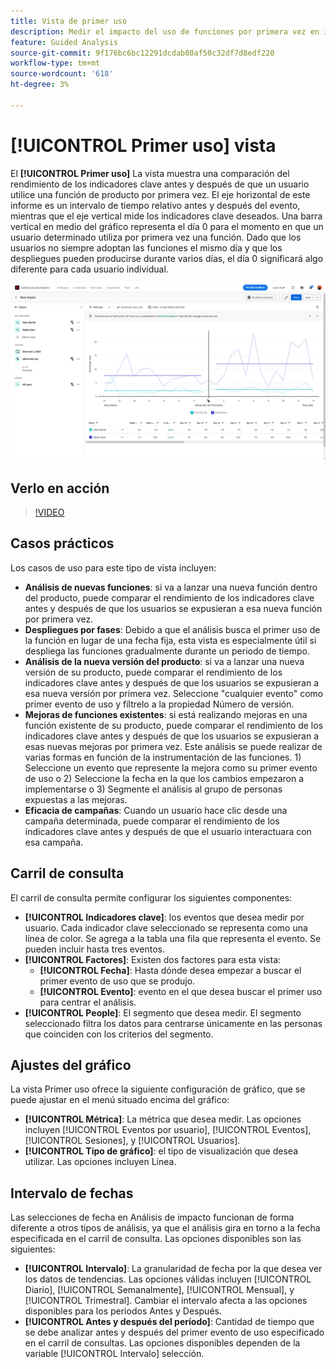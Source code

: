 ```yaml
---
title: Vista de primer uso
description: Medir el impacto del uso de funciones por primera vez en indicadores clave.
feature: Guided Analysis
source-git-commit: 9f176bc6bc12291dcdab80af50c32df7d8edf220
workflow-type: tm+mt
source-wordcount: '618'
ht-degree: 3%

---
```


# [!UICONTROL Primer uso] vista

El **[!UICONTROL Primer uso]** La vista muestra una comparación del rendimiento de los indicadores clave antes y después de que un usuario utilice una función de producto por primera vez. El eje horizontal de este informe es un intervalo de tiempo relativo antes y después del evento, mientras que el eje vertical mide los indicadores clave deseados. Una barra vertical en medio del gráfico representa el día 0 para el momento en que un usuario determinado utiliza por primera vez una función. Dado que los usuarios no siempre adoptan las funciones el mismo día y que los despliegues pueden producirse durante varios días, el día 0 significará algo diferente para cada usuario individual.

![Versión](../assets/first-use.png)

## Verlo en acción

>[!VIDEO](https://video.tv.adobe.com/v/3421661/?learn=on)

## Casos prácticos

Los casos de uso para este tipo de vista incluyen:

* **Análisis de nuevas funciones**: si va a lanzar una nueva función dentro del producto, puede comparar el rendimiento de los indicadores clave antes y después de que los usuarios se expusieran a esa nueva función por primera vez.
* **Despliegues por fases**: Debido a que el análisis busca el primer uso de la función en lugar de una fecha fija, esta vista es especialmente útil si despliega las funciones gradualmente durante un periodo de tiempo.
* **Análisis de la nueva versión del producto**: si va a lanzar una nueva versión de su producto, puede comparar el rendimiento de los indicadores clave antes y después de que los usuarios se expusieran a esa nueva versión por primera vez. Seleccione &quot;cualquier evento&quot; como primer evento de uso y fíltrelo a la propiedad Número de versión.
* **Mejoras de funciones existentes**: si está realizando mejoras en una función existente de su producto, puede comparar el rendimiento de los indicadores clave antes y después de que los usuarios se expusieran a esas nuevas mejoras por primera vez. Este análisis se puede realizar de varias formas en función de la instrumentación de las funciones. 1) Seleccione un evento que represente la mejora como su primer evento de uso o 2) Seleccione la fecha en la que los cambios empezaron a implementarse o 3) Segmente el análisis al grupo de personas expuestas a las mejoras.
* **Eficacia de campañas**: Cuando un usuario hace clic desde una campaña determinada, puede comparar el rendimiento de los indicadores clave antes y después de que el usuario interactuara con esa campaña.

## Carril de consulta

El carril de consulta permite configurar los siguientes componentes:

* **[!UICONTROL Indicadores clave]**: los eventos que desea medir por usuario. Cada indicador clave seleccionado se representa como una línea de color. Se agrega a la tabla una fila que representa el evento. Se pueden incluir hasta tres eventos.
* **[!UICONTROL Factores]**: Existen dos factores para esta vista:
   * **[!UICONTROL Fecha]**: Hasta dónde desea empezar a buscar el primer evento de uso que se produjo.
   * **[!UICONTROL Evento]**: evento en el que desea buscar el primer uso para centrar el análisis.
* **[!UICONTROL People]**: El segmento que desea medir. El segmento seleccionado filtra los datos para centrarse únicamente en las personas que coinciden con los criterios del segmento.

## Ajustes del gráfico

La vista Primer uso ofrece la siguiente configuración de gráfico, que se puede ajustar en el menú situado encima del gráfico:

* **[!UICONTROL Métrica]**: La métrica que desea medir. Las opciones incluyen [!UICONTROL Eventos por usuario], [!UICONTROL Eventos], [!UICONTROL Sesiones], y [!UICONTROL Usuarios].
* **[!UICONTROL Tipo de gráfico]**: el tipo de visualización que desea utilizar. Las opciones incluyen Línea.

## Intervalo de fechas

Las selecciones de fecha en Análisis de impacto funcionan de forma diferente a otros tipos de análisis, ya que el análisis gira en torno a la fecha especificada en el carril de consulta. Las opciones disponibles son las siguientes:

* **[!UICONTROL Intervalo]**: La granularidad de fecha por la que desea ver los datos de tendencias. Las opciones válidas incluyen [!UICONTROL Diario], [!UICONTROL Semanalmente], [!UICONTROL Mensual], y [!UICONTROL Trimestral]. Cambiar el intervalo afecta a las opciones disponibles para los periodos Antes y Después.
* **[!UICONTROL Antes y después del período]**: Cantidad de tiempo que se debe analizar antes y después del primer evento de uso especificado en el carril de consultas. Las opciones disponibles dependen de la variable [!UICONTROL Intervalo] selección.

